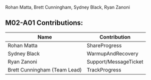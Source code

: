 Rohan Matta, Brett Cunningham, Sydney Black, Ryan Zanoni

## M02-A01 Contributions:
| Name                         | Contribution          |
|------------------------------|-----------------------|
| Rohan Matta                  | ShareProgress         |
| Sydney Black                 | WarmupAndRecovery     |
| Ryan Zanoni                  | Support/MessageTicket |
| Brett Cunningham (Team Lead) | TrackProgress         |